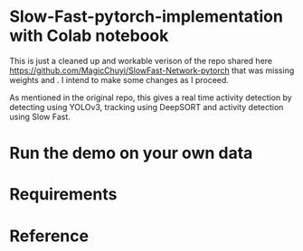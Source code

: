 # Slow-Fast-pytorch-implementation with Colab notebook
This is just a cleaned up and workable verison of the repo shared here https://github.com/MagicChuyi/SlowFast-Network-pytorch that was missing weights and . I intend to make some changes as I proceed. 

As mentioned in the original repo, this gives a real time activity detection by detecting using YOLOv3, tracking using DeepSORT and
activity detection using Slow Fast.

# Run the demo on your own data

# Requirements



# Reference

